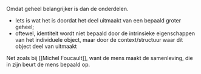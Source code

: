 Omdat geheel belangrijker is dan de onderdelen.
- Iets is wat het is doordat het deel uitmaakt van een bepaald groter geheel;
- oftewel, identiteit wordt niet bepaald door de intrinsieke eigenschappen van het individuele object, maar door de context/structuur waar dit object deel van uitmaakt

Net zoals bij [[Michel Foucault]], want de mens maakt de samenleving, die in zijn beurt de mens bepaald op.

